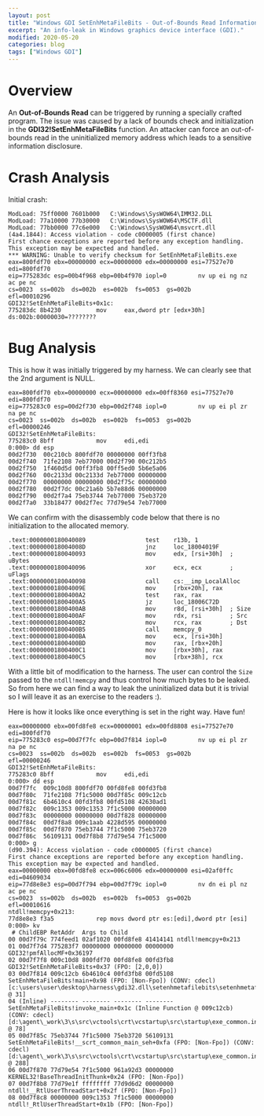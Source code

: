 ```yaml
---
layout: post
title: "Windows GDI SetEnhMetaFileBits - Out-of-Bounds Read Information Disclosure"
excerpt: "An info-leak in Windows graphics device interface (GDI)."
modified: 2020-05-20
categories: blog
tags: ["Windows GDI"]
---
```


# Overview

An **Out-of-Bounds Read** can be triggered by running a specially crafted program. The issue was caused by a lack of bounds check and initialization in the **GDI32!SetEnhMetaFileBits** function. An attacker can force an out-of-bounds read in the uninitialized memory address which leads to a sensitive information disclosure.

# Crash Analysis

Initial crash:
```
ModLoad: 75ff0000 7601b000   C:\Windows\SysWOW64\IMM32.DLL
ModLoad: 77a10000 77b30000   C:\Windows\SysWOW64\MSCTF.dll
ModLoad: 77bb0000 77c6e000   C:\Windows\SysWOW64\msvcrt.dll
(4a4.1844): Access violation - code c0000005 (first chance)
First chance exceptions are reported before any exception handling.
This exception may be expected and handled.
*** WARNING: Unable to verify checksum for SetEnhMetaFileBits.exe
eax=800fdf70 ebx=00000000 ecx=00000000 edx=00000000 esi=77527e70 edi=800fdf70
eip=775283dc esp=00b4f968 ebp=00b4f970 iopl=0         nv up ei ng nz ac pe nc
cs=0023  ss=002b  ds=002b  es=002b  fs=0053  gs=002b             efl=00010296
GDI32!SetEnhMetaFileBits+0x1c:
775283dc 8b4230          mov     eax,dword ptr [edx+30h] ds:002b:00000030=????????
```

# Bug Analysis

This is how it was initially triggered by my harness. We can clearly see that the 2nd argument is NULL.
```
eax=800fdf70 ebx=00000000 ecx=00000000 edx=00ff8360 esi=77527e70 edi=800fdf70
eip=775283c0 esp=00d2f730 ebp=00d2f748 iopl=0         nv up ei pl zr na pe nc
cs=0023  ss=002b  ds=002b  es=002b  fs=0053  gs=002b             efl=00000246
GDI32!SetEnhMetaFileBits:
775283c0 8bff            mov     edi,edi
0:000> dd esp
00d2f730  00c210cb 800fdf70 00000000 00ff3fb8
00d2f740  71fe2108 7eb77000 00d2f790 00c212b5
00d2f750  1f460d5d 00ff3fb8 00ff5ed0 5b6e5a06
00d2f760  00c2133d 00c2133d 7eb77000 00000000
00d2f770  00000000 00000000 00d2f75c 00000000
00d2f780  00d2f7dc 00c21a6b 5b7e88d6 00000000
00d2f790  00d2f7a4 75eb3744 7eb77000 75eb3720
00d2f7a0  33b18477 00d2f7ec 77d79e54 7eb77000
```

We can confirm with the disassembly code below that there is no initialization to the allocated memory.

```
.text:0000000180040089                 test    r13b, 1
.text:000000018004008D                 jnz     loc_18004019F
.text:0000000180040093                 mov     edx, [rsi+30h]  ; uBytes
.text:0000000180040096                 xor     ecx, ecx        ; uFlags
.text:0000000180040098                 call    cs:__imp_LocalAlloc
.text:000000018004009E                 mov     [rbx+20h], rax
.text:00000001800400A2                 test    rax, rax
.text:00000001800400A5                 jz      loc_18006C72D
.text:00000001800400AB                 mov     r8d, [rsi+30h]  ; Size
.text:00000001800400AF                 mov     rdx, rsi        ; Src
.text:00000001800400B2                 mov     rcx, rax        ; Dst
.text:00000001800400B5                 call    memcpy_0
.text:00000001800400BA                 mov     ecx, [rsi+30h]
.text:00000001800400BD                 mov     rax, [rbx+20h]
.text:00000001800400C1                 mov     [rbx+30h], rax
.text:00000001800400C5                 mov     [rbx+38h], rcx
```

With a little bit of modification to the harness. The user can control the `Size` passed to the `ntdll!memcpy` and thus control how much bytes to be leaked. So from here we can find a way to leak the uninitialized data but it is trivial so I will leave it as an exercise to the readers :).

Here is how it looks like once everything is set in the right way. Have fun!

```
eax=00000000 ebx=00fd8fe8 ecx=00000001 edx=00fd8808 esi=77527e70 edi=800fdf70
eip=775283c0 esp=00d7f7fc ebp=00d7f814 iopl=0         nv up ei pl zr na pe nc
cs=0023  ss=002b  ds=002b  es=002b  fs=0053  gs=002b             efl=00000246
GDI32!SetEnhMetaFileBits:
775283c0 8bff            mov     edi,edi
0:000> dd esp
00d7f7fc  009c10d8 800fdf70 00fd8fe8 00fd3fb8
00d7f80c  71fe2108 7f1c5000 00d7f85c 009c12cb
00d7f81c  6b4610c4 00fd3fb8 00fd5108 42630ad1
00d7f82c  009c1353 009c1353 7f1c5000 00000000
00d7f83c  00000000 00000000 00d7f828 00000000
00d7f84c  00d7f8a8 009c1aab 4228d595 00000000
00d7f85c  00d7f870 75eb3744 7f1c5000 75eb3720
00d7f86c  56109131 00d7f8b8 77d79e54 7f1c5000
0:000> g
(d90.394): Access violation - code c0000005 (first chance)
First chance exceptions are reported before any exception handling.
This exception may be expected and handled.
eax=00000000 ebx=00fd8fe8 ecx=006c6006 edx=00000000 esi=02af0ffc edi=04609034
eip=77d8e8e3 esp=00d7f794 ebp=00d7f79c iopl=0         nv dn ei pl nz ac pe nc
cs=0023  ss=002b  ds=002b  es=002b  fs=0053  gs=002b             efl=00010616
ntdll!memcpy+0x213:
77d8e8e3 f3a5            rep movs dword ptr es:[edi],dword ptr [esi]
0:000> kv
 # ChildEBP RetAddr  Args to Child              
00 00d7f79c 774feed1 02af1020 00fd8fe8 41414141 ntdll!memcpy+0x213
01 00d7f7d4 775283f7 00000000 00000000 00000000 GDI32!pmfAllocMF+0x36197
02 00d7f7f8 009c10d8 800fdf70 00fd8fe8 00fd3fb8 GDI32!SetEnhMetaFileBits+0x37 (FPO: [2,0,0])
03 00d7f814 009c12cb 6b4610c4 00fd3fb8 00fd5108 SetEnhMetaFileBits!main+0x98 (FPO: [Non-Fpo]) (CONV: cdecl) [c:\users\user\desktop\harness\gdi32.dll\setenhmetafilebits\setenhmetafilebits\setenhmetafilebits.cpp @ 31] 
04 (Inline) -------- -------- -------- -------- SetEnhMetaFileBits!invoke_main+0x1c (Inline Function @ 009c12cb) (CONV: cdecl) [d:\agent\_work\3\s\src\vctools\crt\vcstartup\src\startup\exe_common.inl @ 78] 
05 00d7f85c 75eb3744 7f1c5000 75eb3720 56109131 SetEnhMetaFileBits!__scrt_common_main_seh+0xfa (FPO: [Non-Fpo]) (CONV: cdecl) [d:\agent\_work\3\s\src\vctools\crt\vcstartup\src\startup\exe_common.inl @ 288] 
06 00d7f870 77d79e54 7f1c5000 961a92d3 00000000 KERNEL32!BaseThreadInitThunk+0x24 (FPO: [Non-Fpo])
07 00d7f8b8 77d79e1f ffffffff 77d9d6d2 00000000 ntdll!__RtlUserThreadStart+0x2f (FPO: [Non-Fpo])
08 00d7f8c8 00000000 009c1353 7f1c5000 00000000 ntdll!_RtlUserThreadStart+0x1b (FPO: [Non-Fpo])
```